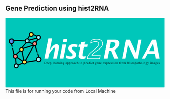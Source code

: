 ## Gene Prediction using hist2RNA
![hist2RNA banner](https://github.com/raktim-mondol/hist2RNA/blob/main/banner_hist2RNA_updated.png)
This file is for running your code from Local Machine
